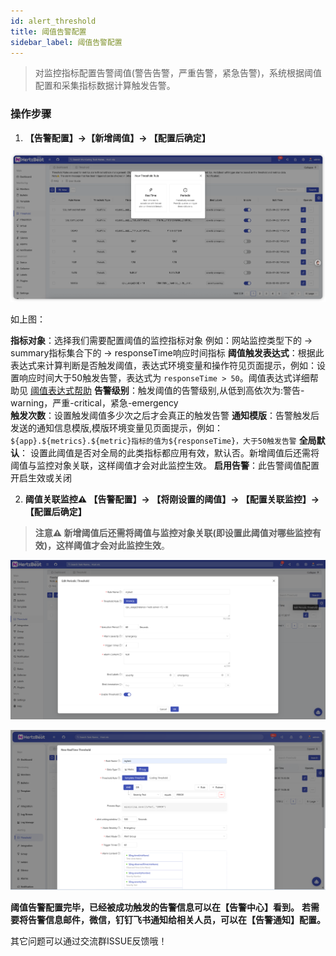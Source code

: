 ```yaml
---
id: alert_threshold  
title: 阈值告警配置      
sidebar_label: 阈值告警配置
---
```


> 对监控指标配置告警阈值(警告告警，严重告警，紧急告警)，系统根据阈值配置和采集指标数据计算触发告警。

### 操作步骤

1. **【告警配置】->【新增阈值】-> 【配置后确定】**

![threshold](/img/docs/help/alert-threshold-1.png)

如上图：

**指标对象**：选择我们需要配置阈值的监控指标对象 例如：网站监控类型下的 -> summary指标集合下的 -> responseTime响应时间指标
**阈值触发表达式**：根据此表达式来计算判断是否触发阈值，表达式环境变量和操作符见页面提示，例如：设置响应时间大于50触发告警，表达式为 `responseTime > 50`。阈值表达式详细帮助见 [阈值表达式帮助](alert_threshold_expr)
**告警级别**：触发阈值的告警级别,从低到高依次为:警告-warning，严重-critical，紧急-emergency  
**触发次数**：设置触发阈值多少次之后才会真正的触发告警
**通知模版**：告警触发后发送的通知信息模版,模版环境变量见页面提示，例如：`${app}.${metrics}.${metric}指标的值为${responseTime}，大于50触发告警`
**全局默认**： 设置此阈值是否对全局的此类指标都应用有效，默认否。新增阈值后还需将阈值与监控对象关联，这样阈值才会对此监控生效。
**启用告警**：此告警阈值配置开启生效或关闭

2. **阈值关联监控⚠️ 【告警配置】-> 【将刚设置的阈值】-> 【配置关联监控】-> 【配置后确定】**

> **注意⚠️ 新增阈值后还需将阈值与监控对象关联(即设置此阈值对哪些监控有效)，这样阈值才会对此监控生效**。

![threshold](/img/docs/help/alert-threshold-2.png)

![threshold](/img/docs/help/alert-threshold-3.png)

**阈值告警配置完毕，已经被成功触发的告警信息可以在【告警中心】看到。**
**若需要将告警信息邮件，微信，钉钉飞书通知给相关人员，可以在【告警通知】配置。**

其它问题可以通过交流群ISSUE反馈哦！
